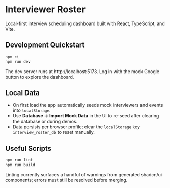 # Interviewer Roster

Local-first interview scheduling dashboard built with React, TypeScript, and Vite.

## Development Quickstart

```bash
npm ci
npm run dev
```

The dev server runs at http://localhost:5173. Log in with the mock Google button to explore the dashboard.

## Local Data

- On first load the app automatically seeds mock interviewers and events into `localStorage`.
- Use **Database → Import Mock Data** in the UI to re-seed after clearing the database or during demos.
- Data persists per browser profile; clear the `localStorage` key `interview_roster_db` to reset manually.

## Useful Scripts

```bash
npm run lint
npm run build
```

Linting currently surfaces a handful of warnings from generated shadcn/ui components; errors must still be resolved before merging.
